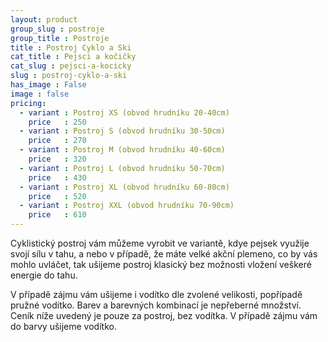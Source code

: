 ```yaml
---
layout: product
group_slug : postroje
group_title : Postroje
title : Postroj Cyklo a Ski
cat_title : Pejsci a kočičky
cat_slug : pejsci-a-kocicky
slug : postroj-cyklo-a-ski
has_image : False
image : false
pricing:
  - variant : Postroj XS (obvod hrudníku 20-40cm)
    price   : 250
  - variant : Postroj S (obvod hrudníku 30-50cm)
    price   : 270
  - variant : Postroj M (obvod hrudníku 40-60cm)
    price   : 320
  - variant : Postroj L (obvod hrudníku 50-70cm)
    price   : 430
  - variant : Postroj XL (obvod hrudníku 60-80cm)
    price   : 520
  - variant : Postroj XXL (obvod hrudníku 70-90cm)
    price   : 610
---
```


Cyklistický postroj vám můžeme vyrobit ve variantě, kdye pejsek využije svojí sílu v tahu, a nebo v případě, že máte velké akční plemeno, co by vás mohlo uvláčet, tak ušijeme postroj klasický bez možnosti vložení veškeré energie do tahu.

V případě zájmu vám ušijeme i vodítko dle zvolené velikosti, popřípadě pružné vodítko. Barev a barevných kombinací je nepřeberné množství. Ceník níže uvedený je pouze za postroj, bez vodítka. V případě zájmu vám do barvy ušijeme vodítko.

